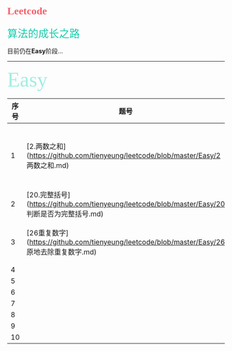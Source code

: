 # <font face="微软雅黑" color="F4606C" size=5>Leetcode</font>
<font face="微软雅黑" color="19CAAD" size=5> 算法的成长之路</font>

目前仍在**Easy**阶段...

---



<font face="STCAIYUN" color="A0EEE1" size=10> Easy</font>

| 序号 | 题号                                                         | 语言   | 标签          |
| ---- | ------------------------------------------------------------ | ------ | ------------- |
| 1    | [2.两数之和](https://github.com/tienyeung/leetcode/blob/master/Easy/2 两数之和.md) | python | 双指针/哈希表 |
| 2    | [20.完整括号](https://github.com/tienyeung/leetcode/blob/master/Easy/20 判断是否为完整括号.md) | python | 栈            |
| 3    | [26重复数字](https://github.com/tienyeung/leetcode/blob/master/Easy/26 原地去除重复数字.md) | python | 快慢指针      |
| 4    |                                                              |        |               |
| 5    |                                                              |        |               |
| 6    |                                                              |        |               |
| 7    |                                                              |        |               |
| 8    |                                                              |        |               |
| 9    |                                                              |        |               |
| 10   |                                                              |        |               |

